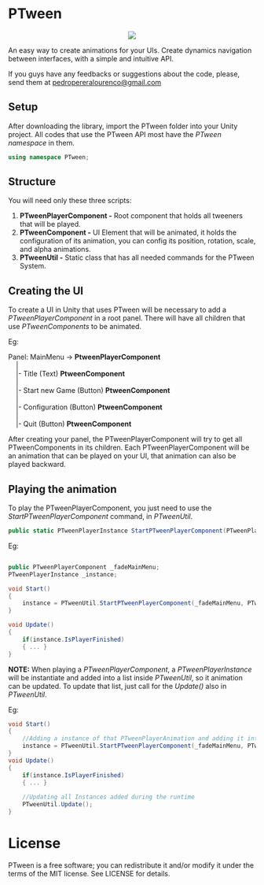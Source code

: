 # PTween

<p align="center"> 
<img src="https://media.giphy.com/media/z088g5dDX5IqSsnXM3/giphy.gif" style="max-height: 300px;">
</p>

An easy way to create animations for your UIs. Create dynamics navigation between interfaces, with a simple and intuitive API.

If you guys have any feedbacks or suggestions about the code, please, send them at
pedropereralourenco@gmail.com

## Setup

After downloading the library, import the PTween folder into your Unity project.
All codes that use the PTween API most have the <i>PTween namespace</i> in them.

```cs
using namespace PTween;
```

## Structure

You will need only these three scripts:
  1. <b>PTweenPlayerComponent -</b> Root component that holds all tweeners that will be played.
  2. <b>PTweenComponent -</b> UI Element that will be animated, it holds the configuration of its animation, you can config its position, rotation, scale, and alpha animations. 
  3. <b>PTweenUtil -</b> Static class that has all needed commands for the PTween System.
  
## Creating the UI
  
To create a UI in Unity that uses PTween will be necessary to add a <i>PTweenPlayerComponent</i> in a root panel. There will have all children that use <i>PTweenComponents</i> to be animated.
 
 Eg:
 
 Panel: MainMenu -> <b>PtweenPlayerComponent</b> <br>
 &nbsp; &nbsp;  | <br>
 &nbsp; &nbsp;  |- Title (Text) <b>PtweenComponent</b> <br>
 &nbsp; &nbsp;  | <br>
 &nbsp; &nbsp;  |- Start new Game (Button) <b>PtweenComponent</b> <br>
 &nbsp; &nbsp;  | <br>
 &nbsp; &nbsp;  |- Configuration (Button) <b>PtweenComponent</b> <br>
 &nbsp; &nbsp;  | <br>
 &nbsp; &nbsp;  |- Quit (Button) <b>PtweenComponent</b> <br>
                
 After creating your panel, the PTweenPlayerComponent will try to get all PTweenComponents in its children.
 Each PTweenPlayerComponent will be an animation that can be played on your UI, that animation can also be played backward.
 
 ## Playing the animation
 
To play the PTweenPlayerComponent, you just need to use the <i>StartPTweenPlayerComponent</i> command, in <i>PTweenUtil</i>.
 
 ```cs
public static PTweenPlayerInstance StartPTweenPlayerComponent(PTweenPlayerComponent playerComponent, PTweenAnimationDirection animationDirection);
```
 
 Eg:
 
```cs

public PTweenPlayerComponent _fadeMainMenu;
PTweenPlayerInstance _instance;

void Start()
{
    instance = PTweenUtil.StartPTweenPlayerComponent(_fadeMainMenu, PTweenAnimationDirection.ANIMATE_FORWARD);
}

void Update()
{
    if(instance.IsPlayerFinished)
    { ... }
}
```

<b>NOTE:</b> When playing a <i>PTweenPlayerComponent</i>, a <i>PTweenPlayerInstance</i> will be instantiate and added into a list inside <i>PTweenUtil</i>, so it animation can be updated. To update that list, just call for the <i>Update()</i> also in <i>PTweenUtil</i>.

Eg:

```cs
void Start()
{
    //Adding a instance of that PTweenPlayerAnimation and adding it into a list, so it can be updated at PTweenUtil.Update()
    instance = PTweenUtil.StartPTweenPlayerComponent(_fadeMainMenu, PTweenAnimationDirection.ANIMATE_FORWARD);
}
void Update()
{
    if(instance.IsPlayerFinished)
    { ... }
    
    //Updating all Instances added during the runtime
    PTweenUtil.Update();
}
```

# License 

PTween is a free software; you can redistribute it and/or modify it under the terms of the MIT license. See LICENSE for details.
